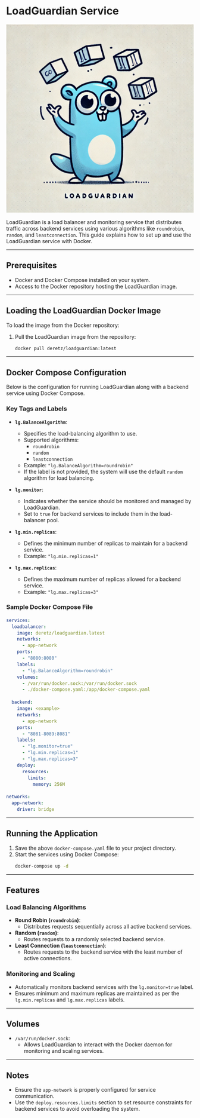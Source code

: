 # LoadGuardian Service
![Logo](doc/logo.webp)

LoadGuardian is a load balancer and monitoring service that distributes traffic across backend services using various algorithms like `roundrobin`, `random`, and `leastconnection`. This guide explains how to set up and use the LoadGuardian service with Docker.

---

## Prerequisites
- Docker and Docker Compose installed on your system.
- Access to the Docker repository hosting the LoadGuardian image.

---

## Loading the LoadGuardian Docker Image

To load the image from the Docker repository:

1. Pull the LoadGuardian image from the repository:
   ```bash
   docker pull deretz/loadguardian:latest
   ```
---

## Docker Compose Configuration

Below is the configuration for running LoadGuardian along with a backend service using Docker Compose.

### Key Tags and Labels
- **`lg.BalanceAlgorithm`**:
  - Specifies the load-balancing algorithm to use.
  - Supported algorithms:
    - `roundrobin`
    - `random`
    - `leastconnection`
  - Example: `"lg.BalanceAlgorithm=roundrobin"`
  - If the label is not provided, the system will use the default `random` algorithm for load balancing.

- **`lg.monitor`**:
  - Indicates whether the service should be monitored and managed by LoadGuardian.
  - Set to `true` for backend services to include them in the load-balancer pool.

- **`lg.min.replicas`**:
  - Defines the minimum number of replicas to maintain for a backend service.
  - Example: `"lg.min.replicas=1"`

- **`lg.max.replicas`**:
  - Defines the maximum number of replicas allowed for a backend service.
  - Example: `"lg.max.replicas=3"`

### Sample Docker Compose File
```yaml
services:
  loadbalancer:
    image: deretz/loadguardian.latest
    networks:
      - app-network
    ports:
      - "8080:8080"
    labels:
      - "lg.BalanceAlgorithm=roundrobin"
    volumes:
      - /var/run/docker.sock:/var/run/docker.sock
      - ./docker-compose.yaml:/app/docker-compose.yaml

  backend:
    image: <example>
    networks:
      - app-network
    ports:
      - "8081-8089:8081"
    labels:
      - "lg.monitor=true"
      - "lg.min.replicas=1"
      - "lg.max.replicas=3"
    deploy:
      resources:
        limits:
          memory: 256M

networks:
  app-network:
    driver: bridge
```

---

## Running the Application

1. Save the above `docker-compose.yaml` file to your project directory.
2. Start the services using Docker Compose:
   ```bash
   docker-compose up -d
   ```

---

## Features

### Load Balancing Algorithms
- **Round Robin (`roundrobin`)**:
  - Distributes requests sequentially across all active backend services.
- **Random (`random`)**:
  - Routes requests to a randomly selected backend service.
- **Least Connection (`leastconnection`)**:
  - Routes requests to the backend service with the least number of active connections.

### Monitoring and Scaling
- Automatically monitors backend services with the `lg.monitor=true` label.
- Ensures minimum and maximum replicas are maintained as per the `lg.min.replicas` and `lg.max.replicas` labels.

---

## Volumes
- `/var/run/docker.sock`:
  - Allows LoadGuardian to interact with the Docker daemon for monitoring and scaling services.

---

## Notes
- Ensure the `app-network` is properly configured for service communication.
- Use the `deploy.resources.limits` section to set resource constraints for backend services to avoid overloading the system.
```


